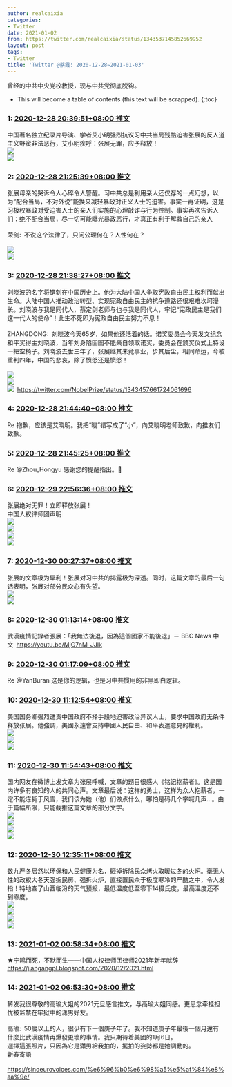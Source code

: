 ```yaml
---
author: realcaixia
categories:
- Twitter
date: 2021-01-02
from: https://twitter.com/realcaixia/status/1343537145852669952
layout: post
tags:
- Twitter
title: 'Twitter @蔡霞: 2020-12-28~2021-01-03'
---
```


曾经的中共中央党校教授，现与中共党彻底脱钩。 

* This will become a table of contents (this text will be scrapped).
{:toc}

### 1: [2020-12-28 20:39:51+08:00 推文](https://twitter.com/realcaixia/status/1343537145852669952)

中国著名独立纪录片导演、学者艾小明强烈抗议习中共当局残酷迫害张展的反人道主义野蛮非法恶行，艾小明疾呼：张展无罪，应予释放！<br><img style src="https://pbs.twimg.com/media/EqUz6F0WMAMrWdz?format=jpg&name=orig" referrerpolicy="no-referrer"><br><img style src="https://pbs.twimg.com/media/EqUz6SkXMAs2UQ-?format=jpg&name=orig" referrerpolicy="no-referrer">

### 2: [2020-12-28 21:25:39+08:00 推文](https://twitter.com/realcaixia/status/1343548669937807360)

张展母亲的哭诉令人心碎令人警醒。习中共总是利用亲人还仅存的一点幻想，以为“配合当局，不对外说”能换来减轻暴政对正义人士的迫害。事实一再证明，这是习极权暴政对受迫害人士的亲人们实施的心理敲诈与行为控制。事实再次告诉人们：绝不配合当局，尽一切可能曝光暴政恶行，才真正有利于解救自己的亲人<br><br>荣剑: 不说这个法律了，只问公理何在？人性何在？<br><br><img style src="https://pbs.twimg.com/media/EqUyLdjU0AEx30f?format=jpg&name=orig" referrerpolicy="no-referrer"><br><img style src="https://pbs.twimg.com/media/EqUyLv1VoAAxRNc?format=jpg&name=orig" referrerpolicy="no-referrer">

### 3: [2020-12-28 21:38:27+08:00 推文](https://twitter.com/realcaixia/status/1343551889816891393)

刘晓波的名字将镌刻在中国历史上。他为大陆中国人争取宪政自由民主权利而献出生命。大陆中国人推动政治转型、实现宪政自由民主的抗争道路还很艰难坎坷漫长。刘晓波与我是同代人，蔡定剑老师与也与我是同代人，牢记“宪政民主是我们这一代人的使命”！此生不死即为宪政自由民主努力不息！<br><br>ZHANGDONG: 刘晓波今天65岁，如果他还活着的话。诺奖委员会今天发文纪念和平奖得主刘晓波，当年刘身陷囹圄不能亲自领取诺奖，委员会在颁奖仪式上特设一把空椅子。刘晓波去世三年了，张展继其未竟事业，步其后尘，相同命运，今被重判四年，中国的悲哀，除了愤怒还是愤怒！<br><br><img style src="https://pbs.twimg.com/media/EqUdChuXYAEvQ3i?format=jpg&name=orig" referrerpolicy="no-referrer"><br><img style src="https://pbs.twimg.com/media/EqUdC3-XEAUmD4A?format=jpg&name=orig" referrerpolicy="no-referrer"><br><img style src="https://pbs.twimg.com/media/EqUdDI6XEAA_sw1?format=jpg&name=orig" referrerpolicy="no-referrer"> <a href="https://twitter.com/NobelPrize/status/1343457661724061696" target="_blank" rel="noopener noreferrer">https://twitter.com/NobelPrize/status/1343457661724061696</a>

### 4: [2020-12-28 21:44:40+08:00 推文](https://twitter.com/realcaixia/status/1343553456372641792)

Re 抱歉，应该是艾晓明。我把“晓”错写成了“小”，向艾晓明老师致歉，向推友们致歉。

### 5: [2020-12-28 21:45:25+08:00 推文](https://twitter.com/realcaixia/status/1343553642545164289)

Re @Zhou_Hongyu 感谢您的提醒指出。🌹

### 6: [2020-12-29 22:56:36+08:00 推文](https://twitter.com/realcaixia/status/1343933946149675008)

张展绝对无罪！立即释放张展！<br>中国人权律师团声明<br><img style src="https://pbs.twimg.com/media/EqacxaBW8AAwWGK?format=jpg&name=orig" referrerpolicy="no-referrer"><br><img style src="https://pbs.twimg.com/media/Eqacx52XIAEATF-?format=jpg&name=orig" referrerpolicy="no-referrer"><br><img style src="https://pbs.twimg.com/media/EqacyTMXAAElI26?format=jpg&name=orig" referrerpolicy="no-referrer"><br><img style src="https://pbs.twimg.com/media/Eqacy1aXIAARRB1?format=jpg&name=orig" referrerpolicy="no-referrer">

### 7: [2020-12-30 00:27:37+08:00 推文](https://twitter.com/realcaixia/status/1343956851642277893)

张展的文章极为犀利！张展对习中共的揭露极为深透。同时，这篇文章的最后一句话表明，张展对部分民众心有失望。<br><img style src="https://pbs.twimg.com/media/EqaxnskXcAAzPnf?format=jpg&name=orig" referrerpolicy="no-referrer"><br><img style src="https://pbs.twimg.com/media/EqaxoDnXUAAkluX?format=jpg&name=orig" referrerpolicy="no-referrer">

### 8: [2020-12-30 01:13:14+08:00 推文](https://twitter.com/realcaixia/status/1343968331515240452)

武漢疫情記錄者張展：「我無法後退，因為這個國家不能後退」－ BBC News 中文 <a href="https://youtu.be/MjG7nM_JJIk" target="_blank" rel="noopener noreferrer">https://youtu.be/MjG7nM_JJIk</a>

### 9: [2020-12-30 01:17:09+08:00 推文](https://twitter.com/realcaixia/status/1343969317008924672)

Re @YanBuran 这是你的逻辑，也是习中共惯用的非黑即白逻辑。

### 10: [2020-12-30 11:12:54+08:00 推文](https://twitter.com/realcaixia/status/1344119240752824320)

美国国务卿强烈谴责中国政府不择手段地迫害政治异议人士，要求中国政府无条件释放张展。他強調，美國永遠會支持中國人民自由、和平表達意見的權利。<br><img style src="https://pbs.twimg.com/media/EqdFUEhW8AA8AQX?format=jpg&name=orig" referrerpolicy="no-referrer"><br><img style src="https://pbs.twimg.com/media/EqdFUasXUAIvsqL?format=jpg&name=orig" referrerpolicy="no-referrer"><br><img style src="https://pbs.twimg.com/media/EqdFUr8WMAEATHT?format=jpg&name=orig" referrerpolicy="no-referrer">

### 11: [2020-12-30 11:54:43+08:00 推文](https://twitter.com/realcaixia/status/1344129765750558721)

国内网友在微博上发文章为张展呼喊，文章的题目很感人《铭记抱薪者》。这是国内许多有良知的人的共同心声。文章最后说：这样的勇士，这样为众人抱薪者，一定不能冻毙于风雪，我们该为她（他）们做点什么，哪怕是码几个字喊几声…。由于篇幅所限，只能截推这篇文章的部分文字。<br><img style src="https://pbs.twimg.com/media/EqdO4MhXMAAdPJv?format=jpg&name=orig" referrerpolicy="no-referrer"><br><img style src="https://pbs.twimg.com/media/EqdO4jwXEAAuKUP?format=jpg&name=orig" referrerpolicy="no-referrer"><br><img style src="https://pbs.twimg.com/media/EqdO48LW4AEkDa_?format=jpg&name=orig" referrerpolicy="no-referrer"><br><img style src="https://pbs.twimg.com/media/EqdO5O9XEAAfVQ3?format=jpg&name=orig" referrerpolicy="no-referrer">

### 12: [2020-12-30 12:35:11+08:00 推文](https://twitter.com/realcaixia/status/1344139948782452736)

数九严冬居然以环保和人民健康为名，砸掉拆除民众烤火取暖过冬的火炉。毫无人性的政权大冬天强拆民房、强拆火炉，直接置民众于极度寒冷的严酷之中，令人发指！特地查了山西临汾的天气预报，最低温度低至零下14摄氏度，最高温度还不到零度。<br><img style src="https://pbs.twimg.com/media/EqdYIqdXIAAXkDc?format=jpg&name=orig" referrerpolicy="no-referrer"><br><img style src="https://pbs.twimg.com/media/EqdYJChXEAA4qw8?format=jpg&name=orig" referrerpolicy="no-referrer"><br><img style src="https://pbs.twimg.com/media/EqdYJiqXEAAVPZX?format=jpg&name=orig" referrerpolicy="no-referrer"><br><img style src="https://pbs.twimg.com/media/EqdYJ6uXYAEMErc?format=jpg&name=orig" referrerpolicy="no-referrer">

### 13: [2021-01-02 00:58:34+08:00 推文](https://twitter.com/realcaixia/status/1345051803243728898)

★宁鸣而死，不默而生——中国人权律师团律师2021年新年献辞 <a href="https://jiangangpl.blogspot.com/2020/12/2021.html" target="_blank" rel="noopener noreferrer">https://jiangangpl.blogspot.com/2020/12/2021.html</a>

### 14: [2021-01-02 06:53:30+08:00 推文](https://twitter.com/realcaixia/status/1345141127511465984)

转发我很尊敬的高瑜大姐的2021元旦感言推文，与高瑜大姐同感。更思念牵挂担忧被监禁在牢狱中的潇男好友。<br><br>高瑜: 50歲以上的人，很少有下一個庚子年了。我不知道庚子年最後一個月還有什麼比武漢疫情再爆發更壞的事情。我只期待着美國的1月6日。<br>選擇這張照片，只因為它是瀟男給我拍的，擺拍的姿勢都是她調動的。<br>新春寄語<br> <a href="https://sinoeurovoices.com/%e6%96%b0%e6%98%a5%e5%af%84%e8%aa%9e/" target="_blank" rel="noopener noreferrer">https://sinoeurovoices.com/%e6%96%b0%e6%98%a5%e5%af%84%e8%aa%9e/</a>

